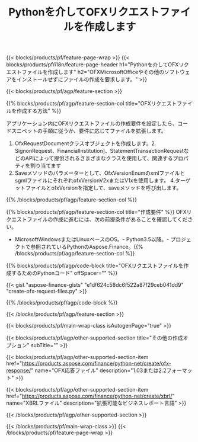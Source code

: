 ﻿---
title: Pythonを介してOFXリクエストファイルを作成します
description: OFXリクエストファイル作成のサンプルコード。 Pythonベースのアプリケーション内でバッチOFXリクエストファイルを生成するには、APIサンプルコードを使用します。 
url: /ja/python-net/create/ofx-request/
family: finance
platformtag: python
feature: create
informat: OFX Request
outformat: 
otherformats: OFX Response
---
{{< blocks/products/pf/feature-page-wrap >}}
{{< blocks/products/pf/i18n/feature-page-header h1="Pythonを介してOFXリクエストファイルを作成します" h2="OFXMicrosoftOfficeやその他のソフトウェアをインストールせずにファイルの作成を要求します。" >}}

{{< blocks/products/pf/agp/feature-section >}}

{{% blocks/products/pf/agp/feature-section-col title="OFXリクエストファイルを作成する方法" %}}

アプリケーション内にOFXリクエストファイルの作成要件を設定したら、コードスニペットの手順に従うか、要件に応じてファイルを拡張します。

1. OfxRequestDocumentクラスオブジェクトを作成します。2. SignonRequest、FinancialInstitution]、StatementTransactionRequestなどのAPIによって提供されるさまざまなクラスを使用して、関連するプロパティを割り当てます
3. Saveメソッドのパラメーターとして、OfxVersionEnumのxmlファイルとsgmlファイルにそれぞれofxVersionV2xまたはV1xを使用します。
4.ターゲットファイルとofxVersionを指定して、saveメソッドを呼び出します。

{{% /blocks/products/pf/agp/feature-section-col %}}

{{% blocks/products/pf/agp/feature-section-col title="作成要件" %}}
OFXリクエストファイルの作成に進むには、次の前提条件があることを確認してください。 
- MicrosoftWindowsまたはLinuxベースのOS。- Python3.5以降。- プロジェクトで参照されているPythonのAspose.Finance。{{% /blocks/products/pf/agp/feature-section-col %}}

{{% blocks/products/pf/agp/code-block title="OFXリクエストファイルを作成するためのPythonコード" offSpacer="" %}}

{{< gist "aspose-finance-gists" "e1df624c58dc6f522a87f29ceb041dd9" "create-ofx-request-files.py" >}}

{{% /blocks/products/pf/agp/code-block %}}

{{< /blocks/products/pf/agp/feature-section >}}

{{< blocks/products/pf/main-wrap-class isAutogenPage="true" >}}

{{< blocks/products/pf/agp/other-supported-section title="その他の作成オプション" subTitle="" >}}

{{< blocks/products/pf/agp/other-supported-section-item href="https://products.aspose.com/finance/python-net/create/ofx-response/" name="OFX応答ファイル" description="1.03または2.2フォーマット" >}}

{{< blocks/products/pf/agp/other-supported-section-item href="https://products.aspose.com/finance/python-net/create/xbrl/" name="XBRLファイル" description="拡張可能なビジネスレポート言語" >}}


{{< /blocks/products/pf/agp/other-supported-section >}}

{{< /blocks/products/pf/main-wrap-class >}}
{{< /blocks/products/pf/feature-page-wrap >}}